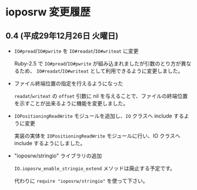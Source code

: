 # ioposrw 変更履歴

## 0.4 (平成29年12月26日 火曜日)

  * ``IO#pread``/``IO#pwrite`` を ``IO#readat``/``IO#writeat`` に変更

    Ruby-2.5 で ``IO#pread``/``IO#pwrite`` が組み込まれましたが引数のとり方が異なるため、 ``IO#readat``/``IO#writeat`` として利用できるように変更しました。

  * ファイル終端位置の指定を行えるようになった

    ``readat``/``writeat`` の ``offset`` 引数に nil を与えることで、ファイルの終端位置を示すことが出来るように機能を変更しました。

  * ``IOPositioningReadWrite`` モジュールを追加し、``IO`` クラスへ include するように変更

    実装の実体を ``IOPositioningReadWrite`` モジュールに行い、IO クラスへ include するようにしました。

  * "ioposrw/stringio" ライブラリの追加

    ``IO.ioposrw_enable_stringio_extend`` メソッドは廃止する予定です。

    代わりに ``require "ioposrw/stringio"`` を使って下さい。
